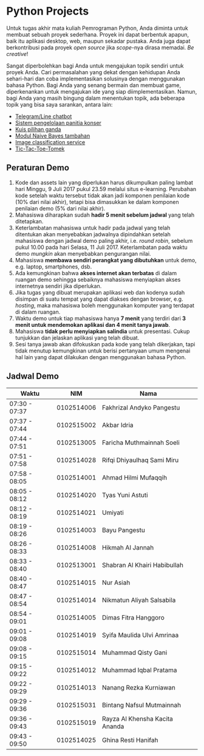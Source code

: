# Python Projects

Untuk tugas akhir mata kuliah Pemrograman Python, Anda diminta untuk membuat sebuah proyek sederhana.
Proyek ini dapat berbentuk apapun, baik itu aplikasi desktop, web, maupun sekadar pustaka. Anda juga dapat
berkontribusi pada proyek *open source* jika *scope*-nya dirasa memadai. *Be creative*!

Sangat diperbolehkan bagi Anda untuk mengajukan topik sendiri untuk proyek Anda. Cari permasalahan yang
dekat dengan kehidupan Anda sehari-hari dan coba implementasikan solusinya dengan menggunakan bahasa Python.
Bagi Anda yang senang bermain dan membuat game, diperkenankan untuk mengajukan ide yang siap diimplementasikan.
Namun, bagi Anda yang masih bingung dalam menentukan topik, ada beberapa topik yang bisa saya sarankan, antara lain:

* [Telegram/Line chatbot](chatbot/)
* [Sistem pengelolaan panitia konser](concert/)
* [Kuis pilihan ganda](quiz/)
* [Modul Naive Bayes tambahan](naive-bayes/)
* [Image classification service](image/)
* [Tic-Tac-Toe-Tomek](tictactoe/)

## Peraturan Demo

1. Kode dan assets lain yang diperlukan harus dikumpulkan paling lambat hari Minggu, 9 Juli 2017 pukul 23.59 melalui situs e-learning. Perubahan kode setelah waktu tersebut tidak akan jadi komponen penilaian kode (10% dari nilai akhir), tetapi bisa dimasukkan ke dalam komponen penilaian demo (5% dari nilai akhir).
2. Mahasiswa diharapkan sudah **hadir 5 menit sebelum jadwal** yang telah ditetapkan.
3. Keterlambatan mahasiswa untuk hadir pada jadwal yang telah ditentukan akan menyebabkan jadwalnya dipindahkan setelah mahasiswa dengan jadwal demo paling akhir, i.e. *round robin*, sebelum pukul 10.00 pada hari Selasa, 11 Juli 2017. Keterlambatan pada waktu demo *mungkin* akan menyebabkan pengurangan nilai.
4. Mahasiswa **membawa sendiri perangkat yang dibutuhkan** untuk demo, e.g. laptop, smartphones, dsb.
5. Ada kemungkinan bahwa **akses internet akan terbatas** di dalam ruangan demo sehingga sebaiknya mahasiswa menyiapkan akses internetnya sendiri jika diperlukan.
6. Jika tugas yang dibuat merupakan aplikasi web dan kodenya sudah disimpan di suatu tempat yang dapat diakses dengan browser, e.g. *hosting*, maka mahasiswa boleh menggunakan komputer yang terdapat di dalam ruangan.
7. Waktu demo untuk tiap mahasiswa hanya **7 menit** yang terdiri dari **3 menit untuk mendemokan aplikasi dan 4 menit tanya jawab**.
8. Mahasiswa **tidak perlu menyiapkan salindia** untuk presentasi. Cukup tunjukkan dan jelaskan aplikasi yang telah dibuat.
9. Sesi tanya jawab akan difokuskan pada kode yang telah dikerjakan, tapi tidak menutup kemungkinan untuk berisi pertanyaan umum mengenai hal lain yang dapat dilakukan dengan menggunakan bahasa Python.

## Jadwal Demo

Waktu         | NIM        | Nama
--------------|------------|--------------------------------
07:30 - 07:37 | 0102514006 | Fakhrizal Andyko Pangestu
07:37 - 07:44 | 0102515002 | Akbar Idria
07:44 - 07:51 | 0102513005 | Faricha Muthmainnah Soeli
07:51 - 07:58 | 0102514028 | Rifqi Dhiyaulhaq Sami Miru
07:58 - 08:05 | 0102514001 | Ahmad Hilmi Mufaqqih
08:05 - 08:12 | 0102514020 | Tyas Yuni Astuti
08:12 - 08:19 | 0102514021 | Umiyati
08:19 - 08:26 | 0102514003 | Bayu Pangestu
08:26 - 08:33 | 0102514008 | Hikmah Al Jannah
08:33 - 08:40 | 0102513001 | Shabran Al Khairi Habibullah
08:40 - 08:47 | 0102514015 | Nur Asiah
08:47 - 08:54 | 0102514014 | Nikmatun Aliyah Salsabila
08:54 - 09:01 | 0102514005 | Dimas Fitra Hanggoro
09:01 - 09:08 | 0102514019 | Syifa Maulida Ulvi Amrinaa
09:08 - 09:15 | 0102515014 | Muhammad Qisty Gani
09:15 - 09:22 | 0102514012 | Muhammad Iqbal Pratama
09:22 - 09:29 | 0102514013 | Nanang Rezka Kurniawan
09:29 - 09:36 | 0102515031 | Bintang Nafsul Mutmainnah
09:36 - 09:43 | 0102515019 | Rayza Al Khensha Kacita Ananda
09:43 - 09:50 | 0102514025 | Ghina Resti Hanifah